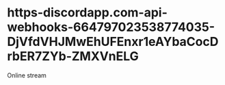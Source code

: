 # https-discordapp.com-api-webhooks-664797023538774035-DjVfdVHJMwEhUFEnxr1eAYbaCocDrbER7ZYb-ZMXVnELG
Online stream
